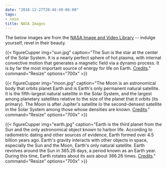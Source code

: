 ```yaml
---
date: "2018-12-27T20:46:49-06:00"
tags:
- nasa
title: NASA Images
---
```


The below images are from the [NASA Image and Video Library](https://images.nasa.gov/) -- indulge yourself, revel in their beauty. 

{{< figureCupper
img="sun.jpg" 
caption="The Sun is the star at the center of the Solar System. It is a nearly perfect sphere of hot plasma, with internal convective motion that generates a magnetic field via a dynamo process. It is by far the most important source of energy for life on Earth. [Credits](https://images.nasa.gov/details-GSFC_20171208_Archive_e000393.html)." 
command="Resize" 
options="700x" >}}

{{< figureCupper
img="moon.jpg" 
caption="The Moon is an astronomical body that orbits planet Earth and is Earth's only permanent natural satellite. It is the fifth-largest natural satellite in the Solar System, and the largest among planetary satellites relative to the size of the planet that it orbits (its primary). The Moon is after Jupiter's satellite Io the second-densest satellite in the Solar System among those whose densities are known. [Credits](https://images.nasa.gov/details-GSFC_20171208_Archive_e001861.html)." 
command="Resize" 
options="700x" >}}

{{< figureCupper
img="earth.jpg" 
caption="Earth is the third planet from the Sun and the only astronomical object known to harbor life. According to radiometric dating and other sources of evidence, Earth formed over 4.5 billion years ago. Earth's gravity interacts with other objects in space, especially the Sun and the Moon, Earth's only natural satellite. Earth revolves around the Sun in 365.26 days, a period known as an Earth year. During this time, Earth rotates about its axis about 366.26 times. [Credits](https://images.nasa.gov/details-PIA18033.html)." 
command="Resize" 
options="700x" >}}
